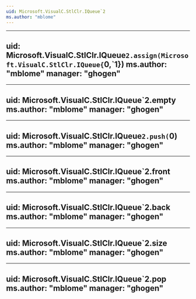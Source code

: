 ```yaml
---
uid: Microsoft.VisualC.StlClr.IQueue`2
ms.author: "mblome"
---
```


---
uid: Microsoft.VisualC.StlClr.IQueue`2.assign(Microsoft.VisualC.StlClr.IQueue{`0,`1})
ms.author: "mblome"
manager: "ghogen"
---

---
uid: Microsoft.VisualC.StlClr.IQueue`2.empty
ms.author: "mblome"
manager: "ghogen"
---

---
uid: Microsoft.VisualC.StlClr.IQueue`2.push(`0)
ms.author: "mblome"
manager: "ghogen"
---

---
uid: Microsoft.VisualC.StlClr.IQueue`2.front
ms.author: "mblome"
manager: "ghogen"
---

---
uid: Microsoft.VisualC.StlClr.IQueue`2.back
ms.author: "mblome"
manager: "ghogen"
---

---
uid: Microsoft.VisualC.StlClr.IQueue`2.size
ms.author: "mblome"
manager: "ghogen"
---

---
uid: Microsoft.VisualC.StlClr.IQueue`2.pop
ms.author: "mblome"
manager: "ghogen"
---
